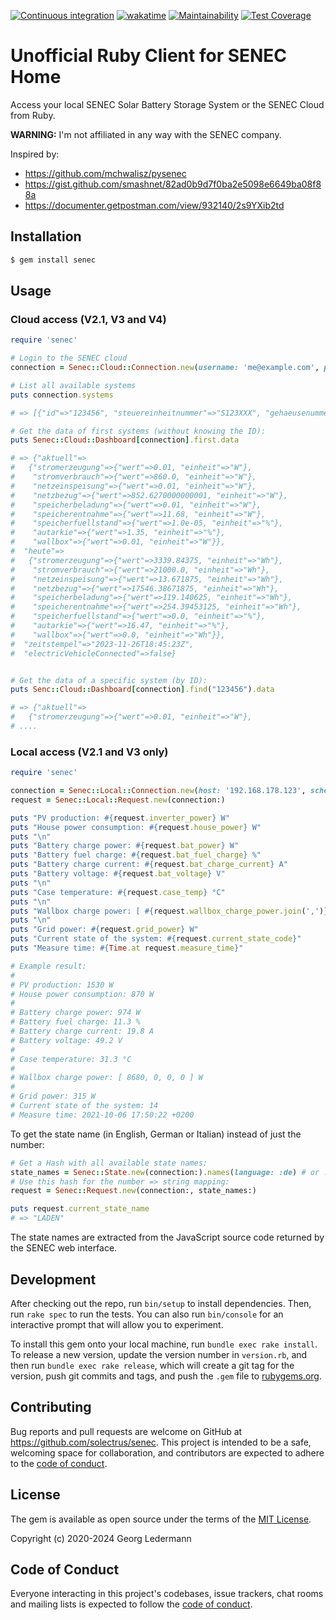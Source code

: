 [![Continuous integration](https://github.com/solectrus/senec/actions/workflows/push.yml/badge.svg)](https://github.com/solectrus/senec/actions/workflows/push.yml)
[![wakatime](https://wakatime.com/badge/user/697af4f5-617a-446d-ba58-407e7f3e0243/project/84ac7dc2-9288-497c-bb20-9c6123d3de66.svg)](https://wakatime.com/badge/user/697af4f5-617a-446d-ba58-407e7f3e0243/project/84ac7dc2-9288-497c-bb20-9c6123d3de66)
[![Maintainability](https://api.codeclimate.com/v1/badges/7f87c569e806d4f19368/maintainability)](https://codeclimate.com/github/solectrus/senec/maintainability)
[![Test Coverage](https://api.codeclimate.com/v1/badges/7f87c569e806d4f19368/test_coverage)](https://codeclimate.com/github/solectrus/senec/test_coverage)

# Unofficial Ruby Client for SENEC Home

Access your local SENEC Solar Battery Storage System or the SENEC Cloud from Ruby.

**WARNING:** I'm not affiliated in any way with the SENEC company.

Inspired by:

- https://github.com/mchwalisz/pysenec
- https://gist.github.com/smashnet/82ad0b9d7f0ba2e5098e6649ba08f88a
- https://documenter.getpostman.com/view/932140/2s9YXib2td

## Installation

```bash
$ gem install senec
```

## Usage

### Cloud access (V2.1, V3 and V4)

```ruby
require 'senec'

# Login to the SENEC cloud
connection = Senec::Cloud::Connection.new(username: 'me@example.com', password: 'my-secret-senec-password')

# List all available systems
puts connection.systems

# => [{"id"=>"123456", "steuereinheitnummer"=>"S123XXX", "gehaeusenummer"=>"DE-V3-XXXX", "strasse"=>"Musterstraße", "hausnummer"=>"27a", "postleitzahl"=>"99999", "ort"=>"Musterort", "laendercode"=>"DE", "zeitzone"=>"Europe/Berlin", "wallboxIds"=>["1"], "systemType"=>"V3"}]

# Get the data of first systems (without knowing the ID):
puts Senec::Cloud::Dashboard[connection].first.data

# => {"aktuell"=>
#   {"stromerzeugung"=>{"wert"=>0.01, "einheit"=>"W"},
#    "stromverbrauch"=>{"wert"=>860.0, "einheit"=>"W"},
#    "netzeinspeisung"=>{"wert"=>0.01, "einheit"=>"W"},
#    "netzbezug"=>{"wert"=>852.6270000000001, "einheit"=>"W"},
#    "speicherbeladung"=>{"wert"=>0.01, "einheit"=>"W"},
#    "speicherentnahme"=>{"wert"=>11.68, "einheit"=>"W"},
#    "speicherfuellstand"=>{"wert"=>1.0e-05, "einheit"=>"%"},
#    "autarkie"=>{"wert"=>1.35, "einheit"=>"%"},
#    "wallbox"=>{"wert"=>0.01, "einheit"=>"W"}},
#  "heute"=>
#   {"stromerzeugung"=>{"wert"=>3339.84375, "einheit"=>"Wh"},
#    "stromverbrauch"=>{"wert"=>21000.0, "einheit"=>"Wh"},
#    "netzeinspeisung"=>{"wert"=>13.671875, "einheit"=>"Wh"},
#    "netzbezug"=>{"wert"=>17546.38671875, "einheit"=>"Wh"},
#    "speicherbeladung"=>{"wert"=>119.140625, "einheit"=>"Wh"},
#    "speicherentnahme"=>{"wert"=>254.39453125, "einheit"=>"Wh"},
#    "speicherfuellstand"=>{"wert"=>0.0, "einheit"=>"%"},
#    "autarkie"=>{"wert"=>16.47, "einheit"=>"%"},
#    "wallbox"=>{"wert"=>0.0, "einheit"=>"Wh"}},
#  "zeitstempel"=>"2023-11-26T18:45:23Z",
#  "electricVehicleConnected"=>false}


# Get the data of a specific system (by ID):
puts Senc::Cloud::Dashboard[connection].find("123456").data

# => {"aktuell"=>
#   {"stromerzeugung"=>{"wert"=>0.01, "einheit"=>"W"},
# ....
```

### Local access (V2.1 and V3 only)

```ruby
require 'senec'

connection = Senec::Local::Connection.new(host: '192.168.178.123', schema: 'https')
request = Senec::Local::Request.new(connection:)

puts "PV production: #{request.inverter_power} W"
puts "House power consumption: #{request.house_power} W"
puts "\n"
puts "Battery charge power: #{request.bat_power} W"
puts "Battery fuel charge: #{request.bat_fuel_charge} %"
puts "Battery charge current: #{request.bat_charge_current} A"
puts "Battery voltage: #{request.bat_voltage} V"
puts "\n"
puts "Case temperature: #{request.case_temp} °C"
puts "\n"
puts "Wallbox charge power: [ #{request.wallbox_charge_power.join(',')} ] W"
puts "\n"
puts "Grid power: #{request.grid_power} W"
puts "Current state of the system: #{request.current_state_code}"
puts "Measure time: #{Time.at request.measure_time}"

# Example result:
#
# PV production: 1530 W
# House power consumption: 870 W
#
# Battery charge power: 974 W
# Battery fuel charge: 11.3 %
# Battery charge current: 19.8 A
# Battery voltage: 49.2 V
#
# Case temperature: 31.3 °C
#
# Wallbox charge power: [ 8680, 0, 0, 0 ] W
#
# Grid power: 315 W
# Current state of the system: 14
# Measure time: 2021-10-06 17:50:22 +0200
```

To get the state name (in English, German or Italian) instead of just the number:

```ruby
# Get a Hash with all available state names:
state_names = Senec::State.new(connection:).names(language: :de) # or :en or :it
# Use this hash for the number => string mapping:
request = Senec::Request.new(connection:, state_names:)

puts request.current_state_name
# => "LADEN"
```

The state names are extracted from the JavaScript source code returned by the SENEC web interface.

## Development

After checking out the repo, run `bin/setup` to install dependencies. Then, run `rake spec` to run the tests. You can also run `bin/console` for an interactive prompt that will allow you to experiment.

To install this gem onto your local machine, run `bundle exec rake install`. To release a new version, update the version number in `version.rb`, and then run `bundle exec rake release`, which will create a git tag for the version, push git commits and tags, and push the `.gem` file to [rubygems.org](https://rubygems.org).

## Contributing

Bug reports and pull requests are welcome on GitHub at https://github.com/solectrus/senec. This project is intended to be a safe, welcoming space for collaboration, and contributors are expected to adhere to the [code of conduct](https://github.com/solectrus/senec/blob/master/CODE_OF_CONDUCT.md).

## License

The gem is available as open source under the terms of the [MIT License](https://opensource.org/licenses/MIT).

Copyright (c) 2020-2024 Georg Ledermann

## Code of Conduct

Everyone interacting in this project's codebases, issue trackers, chat rooms and mailing lists is expected to follow the [code of conduct](https://github.com/solectrus/senec/blob/master/CODE_OF_CONDUCT.md).

